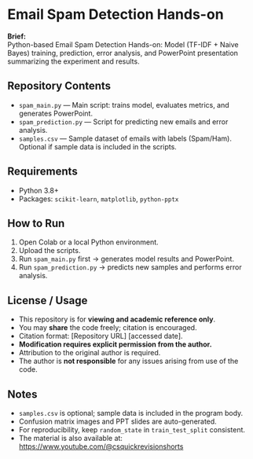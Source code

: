 # Email Spam Detection Hands-on

**Brief:**  
Python-based Email Spam Detection Hands-on: Model (TF-IDF + Naive Bayes) training, prediction, error analysis, and PowerPoint presentation summarizing the experiment and results.

## Repository Contents
- `spam_main.py` — Main script: trains model, evaluates metrics, and generates PowerPoint.  
- `spam_prediction.py` — Script for predicting new emails and error analysis.  
- `samples.csv` — Sample dataset of emails with labels (Spam/Ham). Optional if sample data is included in the scripts.

## Requirements
- Python 3.8+  
- Packages: `scikit-learn`, `matplotlib`, `python-pptx`  

## How to Run
1. Open Colab or a local Python environment.  
2. Upload the scripts.  
3. Run `spam_main.py` first → generates model results and PowerPoint.  
4. Run `spam_prediction.py` → predicts new samples and performs error analysis.  

## License / Usage
- This repository is for **viewing and academic reference only**.  
- You may **share** the code freely; citation is encouraged.  
- Citation format: [Repository URL] [accessed date].  
- **Modification requires explicit permission from the author.**
- Attribution to the original author is required.  
- The author is **not responsible** for any issues arising from use of the code.


## Notes
- `samples.csv` is optional; sample data is included in the program body.  
- Confusion matrix images and PPT slides are auto-generated.  
- For reproducibility, keep `random_state` in `train_test_split` consistent.  
- The material is also available at: https://www.youtube.com/@csquickrevisionshorts

